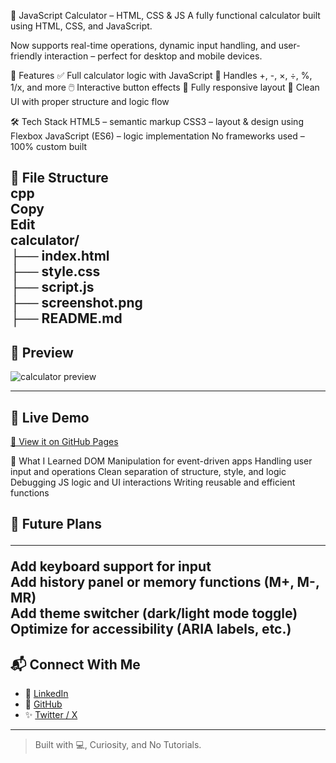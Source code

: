 🧮 JavaScript Calculator – HTML, CSS & JS
A fully functional calculator built using HTML, CSS, and JavaScript.

Now supports real-time operations, dynamic input handling, and user-friendly interaction – perfect for desktop and mobile devices.

🌟 Features
✅ Full calculator logic with JavaScript
🔢 Handles +, -, ×, ÷, %, 1/x, and more
🖱️ Interactive button effects
📱 Fully responsive layout
🧠 Clean UI with proper structure and logic flow

🛠️ Tech Stack
HTML5 – semantic markup
CSS3 – layout & design using Flexbox
JavaScript (ES6) – logic implementation
No frameworks used – 100% custom built

📁 File Structure
<br>
cpp
<br>
Copy
<br>
Edit
<br>
calculator/
<br>
├── index.html
<br>
├── style.css
<br>
├── script.js
<br>
├── screenshot.png   
├── README.md 
<br>
--------------

## 📸 Preview
![calculator preview](screenshot.png)

---

## 🚀 Live Demo
[🔗 View it on GitHub Pages](https://codevory.github.io/calculator-ui-html-css)


🧠 What I Learned
DOM Manipulation for event-driven apps
Handling user input and operations
Clean separation of structure, style, and logic
Debugging JS logic and UI interactions
Writing reusable and efficient functions

📌 Future Plans<hr>
Add keyboard support for input<br>
Add history panel or memory functions (M+, M-, MR) <br>
Add theme switcher (dark/light mode toggle) <br>
Optimize for accessibility (ARIA labels, etc.) <br>
---

## 📬 Connect With Me

- 💼 [LinkedIn](https://linkedin.com/in/shahijahan-pedhar)
- 🧠 [GitHub](https://github.com/codevory)
- ✨ [Twitter / X](https://x.com/shahijahanQ)

---

> Built with 💻, Curiosity, and No Tutorials.
